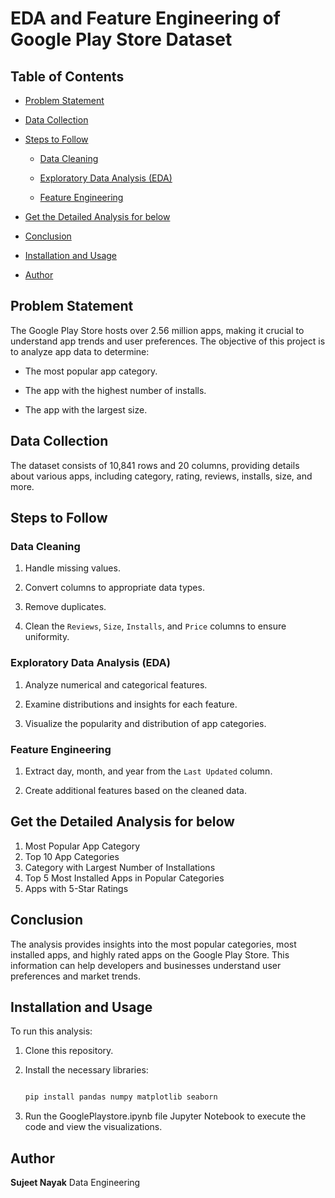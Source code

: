 # EDA and Feature Engineering of Google Play Store Dataset



## Table of Contents

- [Problem Statement](#problem-statement)

- [Data Collection](#data-collection)

- [Steps to Follow](#steps-to-follow)

  - [Data Cleaning](#data-cleaning)

  - [Exploratory Data Analysis (EDA)](#exploratory-data-analysis-eda)

  - [Feature Engineering](#feature-engineering)

- [Get the Detailed Analysis for below](#get-the-detailed-analysis-for-below)
  
- [Conclusion](#conclusion)

- [Installation and Usage](#installation-and-usage)
- [Author](#author)



## Problem Statement

The Google Play Store hosts over 2.56 million apps, making it crucial to understand app trends and user preferences. The objective of this project is to analyze app data to determine:

- The most popular app category.

- The app with the highest number of installs.

- The app with the largest size.



## Data Collection

The dataset consists of 10,841 rows and 20 columns, providing details about various apps, including category, rating, reviews, installs, size, and more.



## Steps to Follow

### Data Cleaning

1. Handle missing values.

2. Convert columns to appropriate data types.

3. Remove duplicates.

4. Clean the `Reviews`, `Size`, `Installs`, and `Price` columns to ensure uniformity.



### Exploratory Data Analysis (EDA)

1. Analyze numerical and categorical features.

2. Examine distributions and insights for each feature.

3. Visualize the popularity and distribution of app categories.



### Feature Engineering

1. Extract day, month, and year from the `Last Updated` column.

2. Create additional features based on the cleaned data.



## Get the Detailed Analysis for below
 1. Most Popular App Category
 2. Top 10 App Categories
 3. Category with Largest Number of Installations
 4. Top 5 Most Installed Apps in Popular Categories
 5. Apps with 5-Star Ratings




## Conclusion

The analysis provides insights into the most popular categories, most installed apps, and highly rated apps on the Google Play Store. This information can help developers and businesses understand user preferences and market trends.



## Installation and Usage

To run this analysis:

1. Clone this repository.

2. Install the necessary libraries:

   ```bash

   pip install pandas numpy matplotlib seaborn

   ```
3. Run the GooglePlaystore.ipynb file Jupyter Notebook to execute the code and view the visualizations.


## Author
**Sujeet Nayak** 
Data Engineering


